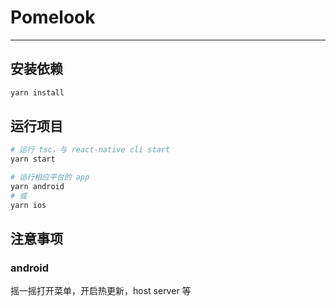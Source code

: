 # Pomelook

---

## 安装依赖

```bash
yarn install
```

## 运行项目

```bash
# 运行 tsc，与 react-native cli start
yarn start

# 运行相应平台的 app
yarn android
# 或
yarn ios
```

## 注意事项

### android

摇一摇打开菜单，开启热更新，host server 等